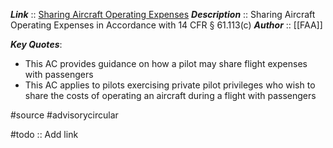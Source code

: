 ***Link***      :: [Sharing Aircraft Operating Expenses]()
***Description***      :: Sharing Aircraft Operating Expenses in Accordance with 14 CFR § 61.113(c)
***Author*** :: [[FAA]]

***Key Quotes***:
* This AC provides guidance on how a pilot may share flight expenses with passengers
* This AC applies to pilots exercising private pilot privileges who wish to share the costs of operating an aircraft during a flight with passengers

#source #advisorycircular 

#todo :: Add link